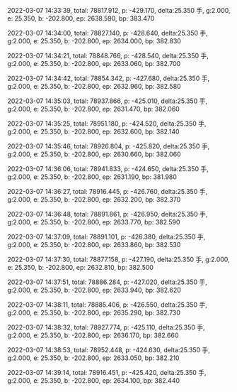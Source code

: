 2022-03-07 14:33:39, total: 78817.912, p: -429.170, delta:25.350 手, g:2.000, e: 25.350, b: -202.800, ep: 2638.590, bp: 383.470

2022-03-07 14:34:00, total: 78827.140, p: -428.640, delta:25.350 手, g:2.000, e: 25.350, b: -202.800, ep: 2634.000, bp: 382.830

2022-03-07 14:34:21, total: 78848.766, p: -428.540, delta:25.350 手, g:2.000, e: 25.350, b: -202.800, ep: 2633.060, bp: 382.700

2022-03-07 14:34:42, total: 78854.342, p: -427.680, delta:25.350 手, g:2.000, e: 25.350, b: -202.800, ep: 2632.960, bp: 382.580

2022-03-07 14:35:03, total: 78937.866, p: -425.010, delta:25.350 手, g:2.000, e: 25.350, b: -202.800, ep: 2631.470, bp: 382.060

2022-03-07 14:35:25, total: 78951.180, p: -424.520, delta:25.350 手, g:2.000, e: 25.350, b: -202.800, ep: 2632.600, bp: 382.140

2022-03-07 14:35:46, total: 78926.804, p: -425.820, delta:25.350 手, g:2.000, e: 25.350, b: -202.800, ep: 2630.660, bp: 382.060

2022-03-07 14:36:06, total: 78941.833, p: -424.650, delta:25.350 手, g:2.000, e: 25.350, b: -202.800, ep: 2631.190, bp: 381.980

2022-03-07 14:36:27, total: 78916.445, p: -426.760, delta:25.350 手, g:2.000, e: 25.350, b: -202.800, ep: 2632.200, bp: 382.370

2022-03-07 14:36:48, total: 78891.861, p: -426.950, delta:25.350 手, g:2.000, e: 25.350, b: -202.800, ep: 2633.770, bp: 382.590

2022-03-07 14:37:09, total: 78891.101, p: -426.380, delta:25.350 手, g:2.000, e: 25.350, b: -202.800, ep: 2633.860, bp: 382.530

2022-03-07 14:37:30, total: 78877.158, p: -427.190, delta:25.350 手, g:2.000, e: 25.350, b: -202.800, ep: 2632.810, bp: 382.500

2022-03-07 14:37:51, total: 78886.284, p: -427.020, delta:25.350 手, g:2.000, e: 25.350, b: -202.800, ep: 2633.940, bp: 382.620

2022-03-07 14:38:11, total: 78885.406, p: -426.550, delta:25.350 手, g:2.000, e: 25.350, b: -202.800, ep: 2635.290, bp: 382.730

2022-03-07 14:38:32, total: 78927.774, p: -425.110, delta:25.350 手, g:2.000, e: 25.350, b: -202.800, ep: 2636.170, bp: 382.660

2022-03-07 14:38:53, total: 78952.448, p: -424.630, delta:25.350 手, g:2.000, e: 25.350, b: -202.800, ep: 2633.050, bp: 382.210

2022-03-07 14:39:14, total: 78916.451, p: -425.420, delta:25.350 手, g:2.000, e: 25.350, b: -202.800, ep: 2634.100, bp: 382.440
